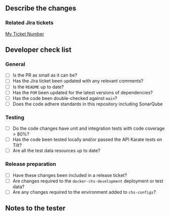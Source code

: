 ## Describe the changes

### Related Jira tickets
[My Ticket Number](URL)

## Developer check list
### General
- [ ] Is the PR as small as it can be?
- [ ] Has the Jira ticket been updated with any relevant comments?
- [ ] Is the `README` up to date?
- [ ] Has the `POM` been updated for the latest versions of dependencies?
- [ ] Has the code been double-checked against `main`?
- [ ] Does the code adhere standards in this repository including SonarQube

### Testing
- [ ] Do the code changes have unit and integration tests with code coverage > 80%?
- [ ] Has the code been tested locally and/or passed the API Karate tests on Tilt?
- [ ] Are all the test data resources up to date?

### Release preparation
- [ ] Have these changes been included in a release ticket?
- [ ] Are changes required to the `docker-chs-development` deployment or test data?
- [ ] Are any changes required to the environment added to `chs-configs`?

## Notes to the tester
